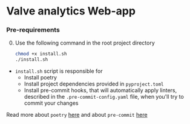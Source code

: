 # Valve analytics Web-app

### Pre-requirements

0. Use the following command in the root project directory
    ```bash
    chmod +x install.sh
    ./install.sh
    ```
* `install.sh` script is responsible for
    - Install poetry
    - Install project dependencies provided in `pyproject.toml`
    - Install pre-commit hooks, that will automatically apply linters, described in the
    `.pre-commit-config.yaml` file, when you'll try to commit your changes

Read more about `poetry` [here](https://python-poetry.org/docs/cli/) and about `pre-commit` [here](https://pre-commit.com/)
